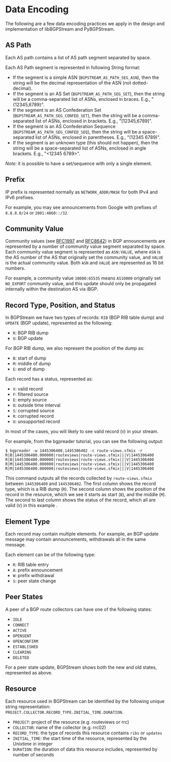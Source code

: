 Data Encoding
========================

The following are a few data encoding practices we apply in the design and implementation of libBGPStream and PyBGPStream.

## AS Path 

Each AS path contains a list of AS path segment separated by space.

Each AS Path segment is represented in following String format:

- If the segment is a simple ASN (`BGPSTREAM_AS_PATH_SEG_ASN`), then the string
  will be the decimal representation of the ASN (not dotted-decimal).
- If the segment is an AS Set (`BGPSTREAM_AS_PATH_SEG_SET`), then the string
  will be a comma-separated list of ASNs, enclosed in braces. E.g.,
  "{12345,6789}".
- If the segment is an AS Confederation Set
  (`BGPSTREAM_AS_PATH_SEG_CONFED_SET`), then the string will be a
  comma-separated list of ASNs, enclosed in brackets. E.g., "[12345,6789]".
- If the segment is an AS Confederation Sequence
  (`BGPSTREAM_AS_PATH_SEG_CONFED_SEQ`), then the string will be a
  space-separated list of ASNs, enclosed in parentheses.
  E.g., "(12345 6789)".
- If the segment is an unknown type (this should not happen), then the
  string will be a space-separated list of ASNs, enclosed in angle
  brackets.  E.g., "<12345 6789>".
  
*Note:* it is possible to have a set/sequence with only a single element.

## Prefix

IP prefix is represented normally as `NETWORK_ADDR/MASK` for both IPv4 and IPv6 prefixes.

For example, you may see announcements from Google with prefixes of `8.8.8.0/24` or `2001:4860::/32`.

## Community Value

Community values (see [RFC1997](https://tools.ietf.org/html/rfc1997) and [RFC8642](https://tools.ietf.org/html/rfc8642)) in BGP announcements are represented by a number of community value segment separated by space.
Each community value segment is represented as `ASN:VALUE`, where `ASN` is the AS number of the 
AS that originally set the community value, and `VALUE` is the actual community value.
Both `ASN` and `VALUE` are represented as 16 bit numbers.

For example, a community value `10000:65535` means `AS10000` originally set `NO_EXPORT` community value,
and this update should only be propagated internally within the destination AS via iBGP.

## Record Type, Position, and Status

In BGPStream we have two types of records: `RIB` (BGP RIB table dump) and `UPDATE` (BGP update), represented as the following:

- `R`: BGP RIB dump
- `U`: BGP update

For BGP RIB dump, we also represent the position of the dump as:

- `B`: start of dump
- `M`: middle of dump
- `E`: end of dump

Each record has a status, represented as:

- `V`: valid record
- `F`: filtered source
- `E`: empty source
- `O`: outside time interval
- `S`: corrupted source
- `R`: corrupted record
- `U`: unsupported record

In most of the cases, you will likely to see valid record (`V`) in your stream.

For example, from the bgpreader tutorial, you can see the following output:
```
$ bgpreader -w 1445306400,1445306402 -c route-views.sfmix -r
R|B|1445306400.000000|routeviews|route-views.sfmix|||V|1445306400
R|B|1445306400.000000|routeviews|route-views.sfmix|||V|1445306400
R|M|1445306400.000000|routeviews|route-views.sfmix|||V|1445306400
R|M|1445306400.000000|routeviews|route-views.sfmix|||V|1445306400
```
This command outputs all the records collected by `route-views.sfmix` between `1445306400` and `1445306402`.
The first column shows the record type, which is a RIB dump (`R`).
The second column shows the position of the record in the resource, which we see it starts as start (`B`), and the middle (`M`).
The second to last column shows the status of the record, which all are valid (`V`) in this example .

## Element Type

Each record may contain multiple elements. For example, an BGP update message may contain announcements,
withdrawals all in the same message.

Each element can be of the following type:

- `R`: RIB table entry
- `A`: prefix announcement
- `W`: prefix withdrawal
- `S`: peer state change

## Peer States

A peer of a BGP route collectors can have one of the following states:

- `IDLE`
- `CONNECT`
- `ACTIVE`
- `OPENSENT`
- `OPENCONFIRM`
- `ESTABLISHED`
- `CLEARING`
- `DELETED`

For a peer state update, BGPStream shows both the new and old states, represented as above.

## Resource

Each resource used in BGPStream can be identified by the following unique string representation:
`PROJECT.COLLECTOR.RECORD_TYPE.INITIAL_TIME.DURATION`.

- `PROJECT`: project of the resource (e.g. routeviews or rrc) 
- `COLLECTOR`: name of the collector (e.g. rrc02)
- `RECORD_TYPE`: the type of records this resource contains `ribs` or `updates`
- `INITIAL_TIME`: the start time of the resource, represented by the Unixtime in integer
- `DURATION`: the duration of data this resource includes, represented by number of seconds
